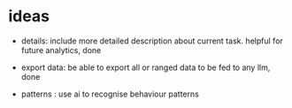 


# ideas 

- details: include more detailed description about current task. helpful for future analytics, done 
- export data: be able to export all or ranged data to be fed to any llm, done 

- patterns : use ai to recognise behaviour patterns 

